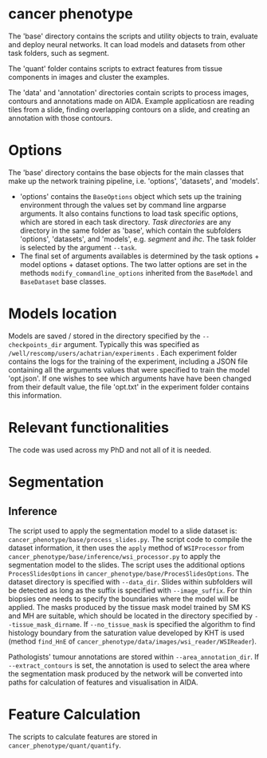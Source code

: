 # cancer phenotype

The 'base' directory contains the scripts and utility objects to train, evaluate and deploy neural networks.
It can load models and datasets from other task folders, such as segment.

The 'quant' folder contains scripts to extract features from tissue components in images and cluster the examples.

The 'data' and 'annotation' directories contain scripts to process images, contours and annotations made on AIDA. Example applicatiosn are reading tiles from a slide, finding overlapping contours on a slide, and creating an annotation with those contours.

# Options

The 'base' directory contains the base objects for the main classes that make up
the network training pipeline, i.e. 'options', 'datasets', and 'models'.
- 'options' contains the `BaseOptions` object which sets up the training environment
through the values set by command line argparse arguments.
It also contains functions to load task specific options,
which are stored in each task directory. *Task directories* are any directory in
the same folder as 'base', which contain the subfolders 'options', 'datasets', and 'models',
e.g. *segment* and *ihc*. The task folder is selected by the argument `--task`.
- The final set of arguments availables is determined by the task options + model options + dataset options.
The two latter options are set in the methods `modify_commandline_options` inherited
from the `BaseModel` and `BaseDataset` base classes.

# Models location
Models are saved / stored in the directory specified by the `--checkpoints_dir` argument.
Typically this was specified as `/well/rescomp/users/achatrian/experiments` .
Each experiment folder contains the logs for the training of the experiment,
including a JSON file containing all the arguments values that were specified to train the model 'opt.json'.
If one wishes to see which arguments have have been changed from their default value,
the file 'opt.txt' in the experiment folder contains this information.

# Relevant functionalities
The code was used across my PhD and not all of it is needed.
# Segmentation
## Inference
The script used to apply the segmentation model to a slide dataset is: `cancer_phenotype/base/process_slides.py`.
The script code to compile the dataset information, it then uses the `apply` method of `WSIProcessor` from
`cancer_phenotype/base/inference/wsi_processor.py` to apply the segmentation model to the slides.
The script uses the additional options `ProcesSlidesOptions` in `cancer_phenotype/base/ProcesSlidesOptions`.
The dataset directory is specified with `--data_dir`. Slides within subfolders will
be detected as long as the suffix is specified with `--image_suffix`. For thin biopsies
one needs to specify the boundaries where the model will be applied. The masks produced by
the tissue mask model trained by SM KS and MH are suitable, which should be located in the directory
specified by `--tissue_mask_dirname`. If `--no_tissue_mask` is specified the algorithm to find
histology boundary from the saturation value developed by KHT is used (method `find_HnE` of `cancer_phenotype/data/images/wsi_reader/WSIReader`).

Pathologists' tumour annotations are stored within `--area_annotation_dir`.
If `--extract_contours` is set, the annotation is used to select the area where the
segmentation mask produced by the network will be converted into paths
for calculation of features and visualisation in AIDA.

# Feature Calculation
The scripts to calculate features are stored in `cancer_phenotype/quant/quantify`.
